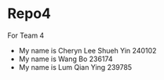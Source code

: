# Repo4
For Team 4

* My name is Cheryn Lee Shueh Yin 240102
* My name is Wang Bo 236174
* My name is Lum Qian Ying 239785
